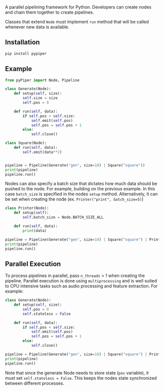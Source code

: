 A parallel pipelining framework for Python. Developers can create nodes and chain them together to create pipelines. 

Classes that extend ```Node``` must implement ```run``` method that will be called whenever new data is available.  

## Installation

```bash
pip install pypiper
```


## Example

```python
from pyPiper import Node, Pipeline

class Generate(Node):
    def setup(self, size):
        self.size = size
        self.pos = 0

    def run(self, data):
        if self.pos < self.size:
            self.emit(self.pos)
            self.pos = self.pos + 1
        else:
            self.close()

class Square(Node):
    def run(self, data):
        self.emit(data**2)


pipeline = Pipeline(Generate("gen", size=10) | Square("square"))
print(pipeline)
pipeline.run()
```

Nodes can also specify a batch size that dictates how much data should be pushed to the node.
For example, building on the previous example. In this case ```batch_size``` is specified in the nodes ```setup``` method. Alternatively, it can be set when creating the node (ex. ```Printer("print", batch_size=5)```)

```python
class Printer(Node):
    def setup(self):
        self.batch_size = Node.BATCH_SIZE_ALL

    def run(self, data):
        print(data)

pipeline = Pipeline(Generate("gen", size=10) | Square("square") | Printer("print"))
print(pipeline)
pipeline.run()
```

## Parallel Execution 
To process pipelines in parallel, pass `n_threads` > 1 when creating the pipeline.
Parallel execution is done using `multiprocessing` and is well suited to CPU intensive tasks such as audio processing and feature extraction.
For example:

```python
class Generate(Node):
    def setup(self, size):
        self.pos = 0
        self.stateless = False

    def run(self, data):
        if self.pos < self.size:
            self.emit(self.pos)
            self.pos = self.pos + 1
        else:
            self.close()

pipeline = Pipeline(Generate("gen", size=10) | Square("square") | Printer("print"), n_threads=2)
print(pipeline)
pipeline.run()
```

Note that since the generate Node needs to store state (`pos` variable), it must set `self.stateless = False`. This keeps the nodes state synchronized between different processes.
